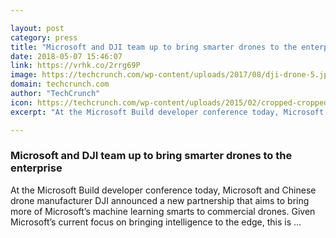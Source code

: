 ```yaml
---

layout: post
category: press
title: "Microsoft and DJI team up to bring smarter drones to the enterprise"
date: 2018-05-07 15:46:07
link: https://vrhk.co/2rrg69P
image: https://techcrunch.com/wp-content/uploads/2017/08/dji-drone-5.jpg?w=600
domain: techcrunch.com
author: "TechCrunch"
icon: https://techcrunch.com/wp-content/uploads/2015/02/cropped-cropped-favicon-gradient.png?w=180
excerpt: "At the Microsoft Build developer conference today, Microsoft and Chinese drone manufacturer DJI announced a new partnership that aims to bring more of Microsoft’s machine learning smarts to commercial drones. Given Microsoft’s current focus on bringing intelligence to the edge, this is …"

---
```


### Microsoft and DJI team up to bring smarter drones to the enterprise

At the Microsoft Build developer conference today, Microsoft and Chinese drone manufacturer DJI announced a new partnership that aims to bring more of Microsoft’s machine learning smarts to commercial drones. Given Microsoft’s current focus on bringing intelligence to the edge, this is …